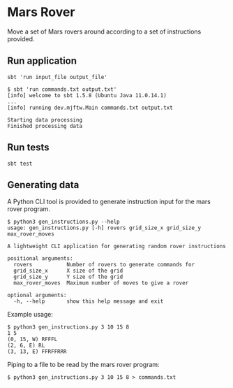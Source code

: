 # Mars Rover

Move a set of Mars rovers around according to a set of instructions provided.

## Run application

```shell
sbt 'run input_file output_file'
```

```shell
$ sbt 'run commands.txt output.txt'
[info] welcome to sbt 1.5.8 (Ubuntu Java 11.0.14.1)
...
[info] running dev.mjftw.Main commands.txt output.txt

Starting data processing
Finished processing data

```

## Run tests

```shell
sbt test
```

## Generating data

A Python CLI tool is provided to generate instruction input for the mars rover program.

```shell
$ python3 gen_instructions.py --help
usage: gen_instructions.py [-h] rovers grid_size_x grid_size_y max_rover_moves

A lightweight CLI application for generating random rover instructions

positional arguments:
  rovers           Number of rovers to generate commands for
  grid_size_x      X size of the grid
  grid_size_y      Y size of the grid
  max_rover_moves  Maximum number of moves to give a rover

optional arguments:
  -h, --help       show this help message and exit
```

Example usage:

```shell
$ python3 gen_instructions.py 3 10 15 8
1 5
(0, 15, W) RFFFL
(2, 6, E) RL
(3, 13, E) FFRFFRRR
```

Piping to a file to be read by the mars rover program:

```shell
$ python3 gen_instructions.py 3 10 15 8 > commands.txt
```

